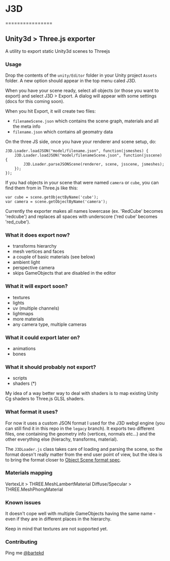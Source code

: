 # J3D
================

## Unity3d > Three.js exporter

A utility to export static Unity3d scenes to Threejs

### Usage

Drop the contents of the `unity/Editor` folder in your Unity project `Assets` folder. A new option should appear in the top menu caled J3D. 

When you have your scene ready, select all objects (or those you want to export) and select J3D > Export. A dialog will appear with some settings (docs for this coming soon). 

When you hit Export, it will create two files:

- `filenameScene.json` which contains the scene graph, materials and all the meta info
- `filename.json` which contains all geomatry data

On the three JS side, once you have your renderer and scene setup, do:

```
J3D.Loader.loadJSON("model/filename.json", function(jsmeshes) {
    J3D.Loader.loadJSON("model/filenameScene.json", function(jsscene) {
        J3D.Loader.parseJSONScene(renderer, scene, jsscene, jsmeshes);
    });
});
```

If you had objects in your scene that were named `camera` or `cube`, you can find them from in Three.js like this:

```
var cube = scene.getObjectByName('cube');
var camera = scene.getObjectByName('camera');
```

Currently the exporter makes all names lowercase (ex. 'RedCube' becomes 'redcube') and replaces all spaces with underscore ('red cube' becomes 'red_cube').

### What it does export now?

- transforms hierarchy
- mesh vertices and faces
- a couple of basic materials (see below)
- ambient light
- perspective camera
- skips GameObjects that are disabled in the editor

### What it will export soon?

- textures
- lights
- uv (multiple channels)
- lightmaps
- more materials
- any camera type, multiple cameras

### What it could export later on?

- animations
- bones

### What it should probably not export?

- scripts
- shaders (*)

My idea of a way better way to deal with shaders is to map existing Unity Cg shaders to Three.js GLSL shaders.

### What format it uses?

For now it uses a custom JSON format I used for the J3D webgl engine (you can still find it in this repo in the `legacy` branch). It exports two different files, one containing the geometry info (vertices, normals etc...) and the other everything else (hierachy, transforms, material).

The `J3DLoader.js` class takes care of loading and parsing the scene, so the format doesn't really matter from the end user point of view, but the idea is to bring the format closer to [Object Scene format spec](https://github.com/mrdoob/three.js/wiki/JSON-Object-Scene-format-4).

### Materials mapping

VertexLit > THREE.MeshLambertMaterial
Diffuse/Specular > THREE.MeshPhongMaterial

### Known issues

It doesn't cope well with multiple GameObjects having the same name - even if they are in different places in the hierarchy.

Keep in mind that textures are not supported yet.

### Contributing

Ping me [@bartekd](https://twitter.com/bartekd)